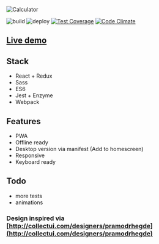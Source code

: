 ![Calculator](https://calculator.iondrimbafilho.me/images/calctwitter.png)

![build](https://github.com/iondrimba/react-calculator/workflows/build/badge.svg?branch=main)
![deploy](https://github.com/iondrimba/react-calculator/workflows/deploy/badge.svg?branch=main)
[![Test Coverage](https://api.codeclimate.com/v1/badges/a82eed604ee312a0edfa/test_coverage)](https://codeclimate.com/github/iondrimba/react-calculator/test_coverage)
[![Code Climate](https://codeclimate.com/github/iondrimba/react-calculator/badges/gpa.svg)](https://codeclimate.com/github/iondrimba/react-calculator)

## [Live demo](https://calculator.iondrimbafilho.me/)

## Stack

- React + Redux
- Sass
- ES6
- Jest + Enzyme
- Webpack

## Features

- PWA
- Offline ready
- Desktop version via manifest (Add to homescreen)
- Responsive
- Keyboard ready

## Todo

- more tests
- animations

### Design inspired via [http://collectui.com/designers/pramodrhegde](http://collectui.com/designers/pramodrhegde)
